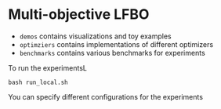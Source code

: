 # Multi-objective LFBO

- `demos` contains visualizations and toy examples
- `optimziers` contains implementations of different optimizers
- `benchmarks` contains various benchmarks for experiments

To run the experimentsL
```
bash run_local.sh
```
You can specify different configurations for the experiments